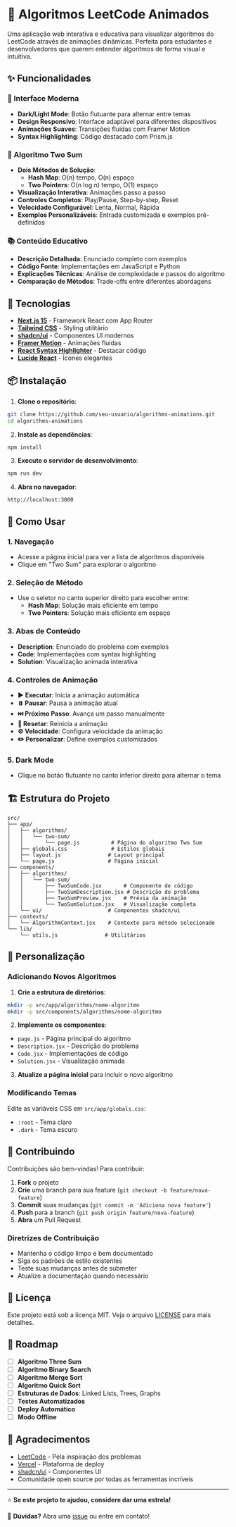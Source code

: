 # 🎯 Algoritmos LeetCode Animados

Uma aplicação web interativa e educativa para visualizar algoritmos do LeetCode através de animações dinâmicas. Perfeita para estudantes e desenvolvedores que querem entender algoritmos de forma visual e intuitiva.

## ✨ Funcionalidades

### 🎨 Interface Moderna
- **Dark/Light Mode**: Botão flutuante para alternar entre temas
- **Design Responsivo**: Interface adaptável para diferentes dispositivos
- **Animações Suaves**: Transições fluidas com Framer Motion
- **Syntax Highlighting**: Código destacado com Prism.js

### 🧮 Algoritmo Two Sum
- **Dois Métodos de Solução**:
  - **Hash Map**: O(n) tempo, O(n) espaço
  - **Two Pointers**: O(n log n) tempo, O(1) espaço
- **Visualização Interativa**: Animações passo a passo
- **Controles Completos**: Play/Pause, Step-by-step, Reset
- **Velocidade Configurável**: Lenta, Normal, Rápida
- **Exemplos Personalizáveis**: Entrada customizada e exemplos pré-definidos

### 📚 Conteúdo Educativo
- **Descrição Detalhada**: Enunciado completo com exemplos
- **Código Fonte**: Implementações em JavaScript e Python
- **Explicações Técnicas**: Análise de complexidade e passos do algoritmo
- **Comparação de Métodos**: Trade-offs entre diferentes abordagens

## 🚀 Tecnologias

- **[Next.js 15](https://nextjs.org/)** - Framework React com App Router
- **[Tailwind CSS](https://tailwindcss.com/)** - Styling utilitário
- **[shadcn/ui](https://ui.shadcn.com/)** - Componentes UI modernos
- **[Framer Motion](https://www.framer.com/motion/)** - Animações fluidas
- **[React Syntax Highlighter](https://github.com/react-syntax-highlighter/react-syntax-highlighter)** - Destacar código
- **[Lucide React](https://lucide.dev/)** - Ícones elegantes

## 📦 Instalação

1. **Clone o repositório**:
```bash
git clone https://github.com/seu-usuario/algorithms-animations.git
cd algorithms-animations
```

2. **Instale as dependências**:
```bash
npm install
```

3. **Execute o servidor de desenvolvimento**:
```bash
npm run dev
```

4. **Abra no navegador**:
```
http://localhost:3000
```

## 🎯 Como Usar

### 1. Navegação
- Acesse a página inicial para ver a lista de algoritmos disponíveis
- Clique em "Two Sum" para explorar o algoritmo

### 2. Seleção de Método
- Use o seletor no canto superior direito para escolher entre:
  - **Hash Map**: Solução mais eficiente em tempo
  - **Two Pointers**: Solução mais eficiente em espaço

### 3. Abas de Conteúdo
- **Description**: Enunciado do problema com exemplos
- **Code**: Implementações com syntax highlighting
- **Solution**: Visualização animada interativa

### 4. Controles de Animação
- **▶️ Executar**: Inicia a animação automática
- **⏸️ Pausar**: Pausa a animação atual
- **⏭️ Próximo Passo**: Avança um passo manualmente
- **🔄 Resetar**: Reinicia a animação
- **⚙️ Velocidade**: Configura velocidade da animação
- **✏️ Personalizar**: Define exemplos customizados

### 5. Dark Mode
- Clique no botão flutuante no canto inferior direito para alternar o tema

## 🏗️ Estrutura do Projeto

```
src/
├── app/
│   ├── algorithms/
│   │   └── two-sum/
│   │       └── page.js          # Página do algoritmo Two Sum
│   ├── globals.css              # Estilos globais
│   ├── layout.js               # Layout principal
│   └── page.js                 # Página inicial
├── components/
│   ├── algorithms/
│   │   └── two-sum/
│   │       ├── TwoSumCode.jsx       # Componente de código
│   │       ├── TwoSumDescription.jsx # Descrição do problema
│   │       ├── TwoSumPreview.jsx    # Prévia da animação
│   │       └── TwoSumSolution.jsx   # Visualização completa
│   └── ui/                     # Componentes shadcn/ui
├── contexts/
│   └── AlgorithmContext.jsx    # Contexto para método selecionado
└── lib/
    └── utils.js               # Utilitários
```

## 🎨 Personalização

### Adicionando Novos Algoritmos

1. **Crie a estrutura de diretórios**:
```bash
mkdir -p src/app/algorithms/nome-algoritmo
mkdir -p src/components/algorithms/nome-algoritmo
```

2. **Implemente os componentes**:
- `page.js` - Página principal do algoritmo
- `Description.jsx` - Descrição do problema
- `Code.jsx` - Implementações de código
- `Solution.jsx` - Visualização animada

3. **Atualize a página inicial** para incluir o novo algoritmo

### Modificando Temas

Edite as variáveis CSS em `src/app/globals.css`:
- `:root` - Tema claro
- `.dark` - Tema escuro

## 🤝 Contribuindo

Contribuições são bem-vindas! Para contribuir:

1. **Fork** o projeto
2. **Crie** uma branch para sua feature (`git checkout -b feature/nova-feature`)
3. **Commit** suas mudanças (`git commit -m 'Adiciona nova feature'`)
4. **Push** para a branch (`git push origin feature/nova-feature`)
5. **Abra** um Pull Request

### Diretrizes de Contribuição

- Mantenha o código limpo e bem documentado
- Siga os padrões de estilo existentes
- Teste suas mudanças antes de submeter
- Atualize a documentação quando necessário

## 📄 Licença

Este projeto está sob a licença MIT. Veja o arquivo [LICENSE](LICENSE) para mais detalhes.

## 🎯 Roadmap

- [ ] **Algoritmo Three Sum**
- [ ] **Algoritmo Binary Search**
- [ ] **Algoritmo Merge Sort**
- [ ] **Algoritmo Quick Sort**
- [ ] **Estruturas de Dados**: Linked Lists, Trees, Graphs
- [ ] **Testes Automatizados**
- [ ] **Deploy Automático**
- [ ] **Modo Offline**

## 🙏 Agradecimentos

- [LeetCode](https://leetcode.com/) - Pela inspiração dos problemas
- [Vercel](https://vercel.com/) - Plataforma de deploy
- [shadcn/ui](https://ui.shadcn.com/) - Componentes UI
- Comunidade open source por todas as ferramentas incríveis

---

⭐ **Se este projeto te ajudou, considere dar uma estrela!**

📧 **Dúvidas?** Abra uma [issue](https://github.com/seu-usuario/algorithms-animations/issues) ou entre em contato!
